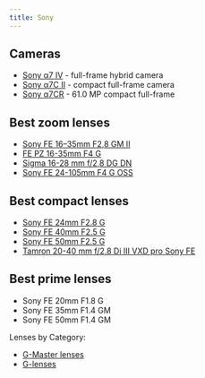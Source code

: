 ```yaml
---
title: Sony
---
```


## Cameras

- [Sony α7 IV](https://www.sony.cz/electronics/fotoaparaty-s-vymennymi-objektivy-2/ilce-7m4) - full-frame hybrid camera
- [Sony α7C II](https://www.sony.cz/electronics/interchangeable-lens-cameras/ilce-7cm2) - compact full-frame camera
- [Sony α7CR](https://www.sony.cz/electronics/interchangeable-lens-cameras/ilce-7cr) - 61.0 MP compact full-frame

## Best zoom lenses

- [Sony FE 16–35mm F2,8 GM II](https://www.sony.cz/electronics/objektivy-s-bajonetem-e/sel1635gm2)
- [FE PZ 16-35mm F4 G](https://www.sony.cz/lenses/products/selp1635g)
- [Sigma 16-28 mm f/2,8 DG DN](https://www.sigma-global.com/en/lenses/c022_16_28_28/)
- [Sony FE 24-105mm F4 G OSS](https://www.sony.cz/electronics/fotoaparaty-objektivy/sel24105g)

## Best compact lenses

- [Sony FE 24mm F2.8 G](https://www.sony.cz/lenses/products/sel24f28g)
- [Sony FE 40mm F2.5 G](https://www.sony.cz/lenses/products/sel40f25g)
- [Sony FE 50mm F2.5 G](https://www.sony.cz/lenses/products/sel50f25g)
- [Tamron 20-40 mm f/2,8 Di III VXD pro Sony FE](https://www.tamron.eu/p/af6e65ec-cc38-4d6a-8098-1aff349fa997/20-40mm-f28-di-iii-vxd)

## Best prime lenses

- Sony FE 20mm F1.8 G
- Sony FE 35mm F1.4 GM
- Sony FE 50mm F1.4 GM

Lenses by Category:

- [G-Master lenses](https://www.sony.cz/lenses/e-mount?format=fullframe&subbrand=gmaster)
- [G-lenses](https://www.sony.cz/lenses/e-mount?format=fullframe&subbrand=glens)
